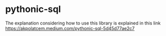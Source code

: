 # pythonic-sql

The explanation considering how to use this library is explained in this link https://akpolatcem.medium.com/pythonic-sql-5d45d77ae2c7
